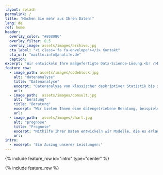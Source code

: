 ```yaml
---
layout: splash
permalink: /
title: "Machen Sie mehr aus Ihren Daten!"
lang: de
ref: home
header:
  overlay_color: "#808080"
  overlay_filter: 0.5
  overlay_image: assets/images/archive.jpg
  cta_label: "<i class='fa fa-envelope'></i> Kontakt"
  cta_url: "mailto:info@analife.de"
  caption: 
excerpt: 'Wir entwickeln Ihre maßgefertigte Data-Science-Lösung.<br />Dabei profitieren Sie von unserem reichhaltigen Erfahrungsschatz mit aktuellen Problematiken und Methoden wie Big-Data oder Deep-Learning.<br />Bei Interesse oder Fragen sprechen Sie uns einfach an.<br />Wir freuen uns auf Ihre E-Mail.'
feature_row:
  - image_path: assets/images/codeblock.jpg
    alt: "datenanalyse"
    title: "Datenanalyse"
    excerpt: "Datenanalyse von klassischer deskriptiver Statistik bis zu Deep Learning. Wir betreiben auch Data-Mining an komplexen Daten."
    url: 
  - image_path:  assets/images/consult.jpg
    alt: "beratung"
    title: "Beratung"
    excerpt: "Wir bieten Ihnen eine datengetriebene Beratung, beispielsweise zu Optimierungspotential."
    url: 
  - image_path:  assets/images/chart.jpg
    alt: "prognose"
    title: "Prognose"
    excerpt: "Mithilfe Ihrer Daten entwickeln wir Modelle, die es erlauben, Vorhersagen über künftige Entwicklungen, wie z.B. Verkauszahlen, zu treffen."
    url: 
intro:
  - excerpt: 'Ein Auszug unserer Leistungen:'
---
```


{% include feature_row id="intro" type="center" %}

{% include feature_row %}
